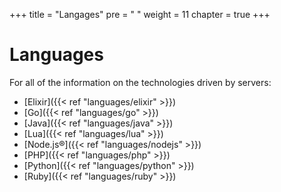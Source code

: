 +++
title = "Langages"
pre = "<i class='fas fa-fw fa-code'></i> "
weight = 11
chapter = true
+++

# Languages

For all of the information on the technologies driven by servers:

- [Elixir]({{< ref "languages/elixir" >}})
- [Go]({{< ref "languages/go" >}})
- [Java]({{< ref "languages/java" >}})
- [Lua]({{< ref "languages/lua" >}})
- [Node.js®]({{< ref "languages/nodejs" >}})
- [PHP]({{< ref "languages/php" >}})
- [Python]({{< ref "languages/python" >}})
- [Ruby]({{< ref "languages/ruby" >}})
